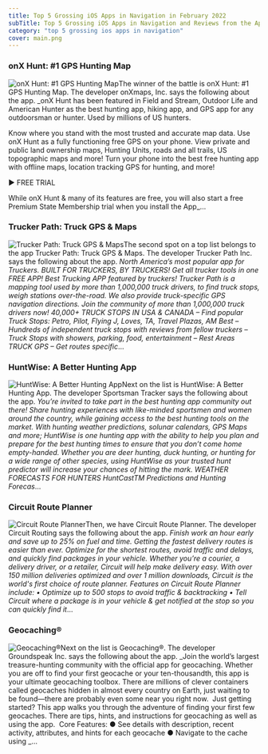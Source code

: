 ```yaml
---
title: Top 5 Grossing iOS Apps in Navigation in February 2022
subTitle: Top 5 Grossing iOS Apps in Navigation and Reviews from the AppStore in February 2022.
category: "top 5 grossing ios apps in navigation"
cover: main.png
---
```


### onX Hunt: #1 GPS Hunting Map

![onX Hunt: #1 GPS Hunting Map](https://is1-ssl.mzstatic.com/image/thumb/Purple116/v4/f3/f4/8f/f3f48fb2-a1ab-144d-f923-214aa2bd511b/AppIcon-Hunt-0-1x_U007emarketing-0-7-0-sRGB-85-220.png/100x100bb.png)The winner of the battle is onX Hunt: #1 GPS Hunting Map. The developer onXmaps, Inc. says the following about the app. _onX Hunt has been featured in Field and Stream, Outdoor Life and American Hunter as the best hunting app, hiking app, and GPS app for any outdoorsman or hunter. Used by millions of US hunters.  Know where you stand with the most trusted and accurate map data. Use onX Hunt as a fully functioning free GPS on your phone. View private and public land ownership maps, Hunting Units, roads and all trails, US topographic maps and more! Turn your phone into the best free hunting app with offline maps, location tracking GPS for hunting, and more!   ▶ FREE TRIAL  While onX Hunt & many of its features are free, you will also start a free Premium State Membership trial when you install the App_...

### Trucker Path: Truck GPS & Maps

![Trucker Path: Truck GPS & Maps](https://is3-ssl.mzstatic.com/image/thumb/Purple116/v4/98/92/ed/9892ed6f-0c22-6826-4543-538d8c581cf3/AppIcon-0-0-1x_U007emarketing-0-0-0-7-0-0-sRGB-0-0-0-GLES2_U002c0-512MB-85-220-0-0.png/100x100bb.png)The second spot on a top list belongs to the app Trucker Path: Truck GPS & Maps. The developer Trucker Path Inc. says the following about the app. _North America’s most popular app for Truckers. BUILT FOR TRUCKERS, BY TRUCKERS! Get all trucker tools in one FREE APP! Best Trucking APP featured by truckers! Trucker Path is a mapping tool used by more than 1,000,000 truck drivers, to find truck stops, weigh stations over-the-road. We also provide truck-specific GPS navigation directions. Join the community of more than 1,000,000 truck drivers now!  40,000+ TRUCK STOPS IN USA & CANADA – Find popular Truck Stops: Petro, Pilot, Flying J, Loves, TA, Travel Plazas, AM Best – Hundreds of independent truck stops with reviews from fellow truckers – Truck Stops with showers, parking, food, entertainment – Rest Areas  TRUCK GPS – Get routes specific_...

### HuntWise: A Better Hunting App

![HuntWise: A Better Hunting App](https://is4-ssl.mzstatic.com/image/thumb/Purple116/v4/a9/d5/86/a9d5867f-11d6-8003-8769-d6dfb538b296/Hunt-AppIcon-1x_U007emarketing-0-10-0-85-220.png/100x100bb.png)Next on the list is HuntWise: A Better Hunting App. The developer Sportsman Tracker says the following about the app. _You’re invited to take part in the best hunting app community out there! Share hunting experiences with like-minded sportsmen and women around the country, while gaining access to the best hunting tools on the market.   With hunting weather predictions, solunar calendars, GPS Maps and more; HuntWise is one hunting app with the ability to help you plan and prepare for the best hunting times to ensure that you don’t come home empty-handed. Whether you are deer hunting, duck hunting, or hunting for a wide range of other species, using HuntWise as your trusted hunt predictor will increase your chances of hitting the mark.  WEATHER FORECASTS FOR HUNTERS  HuntCastTM Predictions and Hunting Forecas_...

### Circuit Route Planner

![Circuit Route Planner](https://is1-ssl.mzstatic.com/image/thumb/Purple126/v4/99/38/24/993824fa-6a8a-f8d3-a182-497f9cbe416d/AppIcon-0-1x_U007emarketing-0-10-0-0-85-220-0.png/100x100bb.png)Then, we have Circuit Route Planner. The developer Circuit Routing says the following about the app. _Finish work an hour early and save up to 25% on fuel and time. Getting the fastest delivery routes is easier than ever. Optimize for the shortest routes, avoid traffic and delays, and quickly find packages in your vehicle.  Whether you’re a courier, a delivery driver, or a retailer, Circuit will help make delivery easy.  With over 150 million deliveries optimized and over 1 million downloads, Circuit is the world's first choice of route planner.  Features on Circuit Route Planner include:  • Optimize up to 500 stops to avoid traffic & backtracking • Tell Circuit where a package is in your vehicle & get notified at the stop so you can quickly find it_...

### Geocaching®

![Geocaching®](https://is5-ssl.mzstatic.com/image/thumb/Purple126/v4/1f/61/51/1f6151ba-705f-5392-bc3b-dbf4618592e5/AppIcon-0-1x_U007emarketing-0-7-0-85-220.png/100x100bb.png)Next on the list is Geocaching®. The developer Groundspeak Inc. says the following about the app. _Join the world’s largest treasure-hunting community with the official app for geocaching. Whether you are off to find your first geocache or your ten-thousandth, this app is your ultimate geocaching toolbox.   There are millions of clever containers called geocaches hidden in almost every country on Earth, just waiting to be found—there are probably even some near you right now.  Just getting started? This app walks you through the adventure of finding your first few geocaches. There are tips, hints, and instructions for geocaching as well as using the app.  Core Features:  ●	See details with description, recent activity, attributes, and hints for each geocache ●	Navigate to the cache using _...

